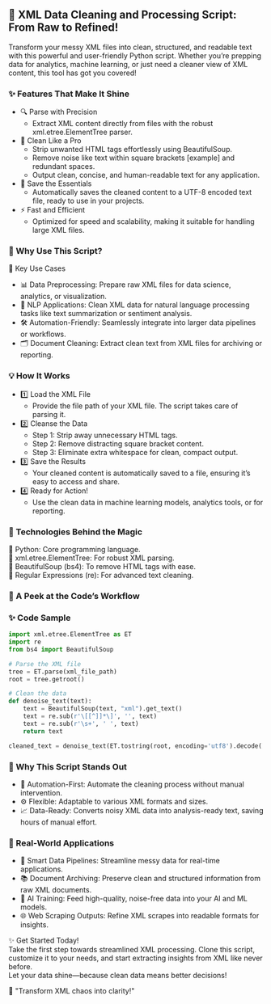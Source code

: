 ## 🚀 XML Data Cleaning and Processing Script: From Raw to Refined!
Transform your messy XML files into clean, structured, and readable text with this powerful and user-friendly Python script. Whether you’re prepping data for analytics, machine learning, or just need a cleaner view of XML content, this tool has got you covered!

### ✨ Features That Make It Shine
- 🔍 Parse with Precision <br>
  - Extract XML content directly from files with the robust xml.etree.ElementTree parser.<br>
- 🧹 Clean Like a Pro<br>
  - Strip unwanted HTML tags effortlessly using BeautifulSoup.<br>
  - Remove noise like text within square brackets [example] and redundant spaces.<br>
  - Output clean, concise, and human-readable text for any application.<br>
- 💾 Save the Essentials<br>
  - Automatically saves the cleaned content to a UTF-8 encoded text file, ready to use in your projects.<br>
- ⚡ Fast and Efficient<br>
  - Optimized for speed and scalability, making it suitable for handling large XML files.<br>
  
### 🎯 Why Use This Script?<br>
🔑 Key Use Cases<br>
- 📊 Data Preprocessing: Prepare raw XML files for data science, analytics, or visualization.<br>
- 🤖 NLP Applications: Clean XML data for natural language processing tasks like text summarization or sentiment analysis.<br>
- 🛠 Automation-Friendly: Seamlessly integrate into larger data pipelines or workflows.<br>
- 🗂 Document Cleaning: Extract clean text from XML files for archiving or reporting.<br>

### 💡 How It Works<br>
- 1️⃣ Load the XML File<br>
  - Provide the file path of your XML file. The script takes care of parsing it.<br>
- 2️⃣ Cleanse the Data<br>
  - Step 1: Strip away unnecessary HTML tags.<br>
  - Step 2: Remove distracting square bracket content.<br>
  - Step 3: Eliminate extra whitespace for clean, compact output.<br>
- 3️⃣ Save the Results<br>
  - Your cleaned content is automatically saved to a file, ensuring it’s easy to access and share.<br>
- 4️⃣ Ready for Action!<br>
  - Use the clean data in machine learning models, analytics tools, or for reporting.<br>

### 🔧 Technologies Behind the Magic<br>
🐍 Python: Core programming language.<br>
📜 xml.etree.ElementTree: For robust XML parsing.<br>
🧼 BeautifulSoup (bs4): To remove HTML tags with ease.<br>
🧠 Regular Expressions (re): For advanced text cleaning.<br>

### 🚀 A Peek at the Code’s Workflow<br>
### ✨ Code Sample
```python
import xml.etree.ElementTree as ET
import re
from bs4 import BeautifulSoup

# Parse the XML file
tree = ET.parse(xml_file_path)
root = tree.getroot()

# Clean the data
def denoise_text(text):
    text = BeautifulSoup(text, "xml").get_text()
    text = re.sub(r'\[[^]]*\]', '', text)
    text = re.sub(r'\s+', ' ', text)
    return text

cleaned_text = denoise_text(ET.tostring(root, encoding='utf8').decode('utf8'))
```

### 📌 Why This Script Stands Out<br>
- 🌟 Automation-First: Automate the cleaning process without manual intervention.<br>
- ⚙️ Flexible: Adaptable to various XML formats and sizes.<br>
- 📈 Data-Ready: Converts noisy XML data into analysis-ready text, saving hours of manual effort.<br>

### 💼 Real-World Applications<br>
- 🚦 Smart Data Pipelines: Streamline messy data for real-time applications.<br>
- 📚 Document Archiving: Preserve clean and structured information from raw XML documents.<br>
- 🧠 AI Training: Feed high-quality, noise-free data into your AI and ML models.<br>
- 🌐 Web Scraping Outputs: Refine XML scrapes into readable formats for insights.<br>

✨ Get Started Today!<br>
Take the first step towards streamlined XML processing. Clone this script, customize it to your needs, and start extracting insights from XML like never before.<br>
Let your data shine—because clean data means better decisions!

🎉 "Transform XML chaos into clarity!"
